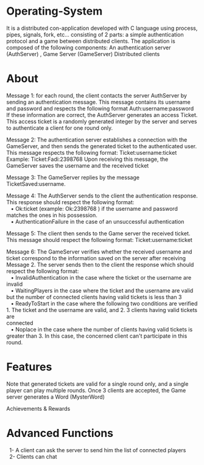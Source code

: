 # Operating-System
It is a distributed con-application developed with C language using process, pipes, signals, fork, etc...  consisting of 2 parts: a simple authentication protocol and a game between distributed clients.    The application is composed of the following components:  An authentication server (AuthServer) , Game Server (GameServer)  Distributed clients

# About
Message 1: for each round, the client contacts the server AuthServer by sending an authentication message. This message contains its username and password and respects the following format Auth:username:password If these information are correct, the AuthServer generates an access Ticket. This access ticket is a randomly generated integer by the server and serves to authenticate a client for one round only.

Message 2: The authentication server establishes a connection with the GameServer, and then sends the generated ticket to the authenticated user. This message respects the following format: Ticket:username:ticket Example: Ticket:Fadi:2398768 Upon receiving this message, the GameServer saves the username and the received ticket

Message 3: The GameServer replies by the message TicketSaved:username.

Message 4: The AuthServer sends to the client the authentication response. This response should respect the following format:<br />
   &nbsp;&nbsp;  • Ok:ticket (example: Ok:2398768 ) if the username and password matches the ones in his possession. <br />
  &nbsp;&nbsp;   • AuthenticationFailure in the case of an unsuccessful authentication<br />
     
     
Message 5: The client then sends to the Game server the received ticket. This message should respect the following format: Ticket:username:ticket 

Message 6: The GameServer verifies whether the received username and ticket correspond to the information saved on the server after receiving Message 2. The server sends then to the client the response which should respect the following format:<br />
 &nbsp;&nbsp;   •  InvalidAuthentication in the case where the ticket or the username are invalid<br />
  &nbsp;&nbsp;  •  WaitingPlayers in the case where the ticket and the username are valid but the number of connected clients having valid tickets is less than 3 <br />
   &nbsp;&nbsp; •  ReadyToStart in the case where the following two conditions are verified 1. The ticket and the username are valid, and 2. 3 clients having valid tickets are<br />            connected<br />
  &nbsp;&nbsp; • Noplace in the case where the number of clients having valid tickets is greater than 3. In this case, the concerned client can't participate in this round. <br />
   
   
# Features
Note that generated tickets are valid for a single round only, and a single player can play multiple rounds.  Once 3 clients are accepted, the Game server generates a Word (MysterWord) 

Achievements & Rewards

# Advanced Functions
&nbsp;&nbsp;1- A client can ask the server to send him the list of connected players<br />
&nbsp;&nbsp;2- Clients can chat
